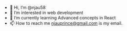 - 👋 Hi, I’m @njau58
- 👀 I’m interested in web development
- 🌱 I’m currently learning Advanced concepts in React
- 📫 How to reach me njauprince@gmail.com is my email.

<!---
njau58/njau58 is a ✨ special ✨ repository because its `README.md` (this file) appears on your GitHub profile.
You can click the Preview link to take a look at your changes.
--->
